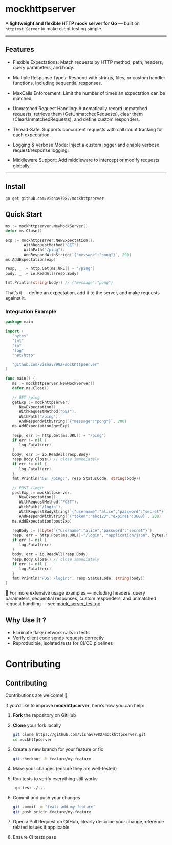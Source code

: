 # mockhttpserver

A **lightweight and flexible HTTP mock server for Go** — built on `httptest.Server` to make client testing simple.

---

## Features
- Flexible Expectations: Match requests by HTTP method, path, headers, query parameters, and body.

- Multiple Response Types: Respond with strings, files, or custom handler functions, including sequential responses.

- MaxCalls Enforcement: Limit the number of times an expectation can be matched.

- Unmatched Request Handling: Automatically record unmatched requests, retrieve them (GetUnmatchedRequests), clear them (ClearUnmatchedRequests), and define custom responders.

- Thread-Safe: Supports concurrent requests with call count tracking for each expectation.

- Logging & Verbose Mode: Inject a custom logger and enable verbose request/response logging.

- Middleware Support: Add middleware to intercept or modify requests globally.
---

## Install

```bash
go get github.com/vishav7982/mockhttpserver
```

## Quick Start
```Go
ms := mockhttpserver.NewMockServer()
defer ms.Close()

exp := mockhttpserver.NewExpectation().
        WithRequestMethod("GET").
        WithPath("/ping").
        AndRespondWithString(`{"message":"pong"}`, 200)
ms.AddExpectation(exp)

resp, _ := http.Get(ms.URL() + "/ping")
body, _ := io.ReadAll(resp.Body)

fmt.Println(string(body)) // {"message":"pong"}
```
That’s it — define an expectation, add it to the server, and make requests against it.
### Integration Example 
```go
package main

import (
   "bytes"
   "fmt"
   "io"
   "log"
   "net/http"

   "github.com/vishav7982/mockhttpserver"
)

func main() {
   ms := mockhttpserver.NewMockServer()
   defer ms.Close()

   // GET /ping
   getExp := mockhttpserver.
      NewExpectation().
      WithRequestMethod("GET").
      WithPath("/ping").
      AndRespondWithString(`{"message":"pong"}`, 200)
   ms.AddExpectation(getExp)

   resp, err := http.Get(ms.URL() + "/ping")
   if err != nil {
      log.Fatal(err)
   }
   body, err := io.ReadAll(resp.Body)
   resp.Body.Close() // close immediately
   if err != nil {
      log.Fatal(err)
   }
   fmt.Println("GET /ping:", resp.StatusCode, string(body))

   // POST /login
   postExp := mockhttpserver.
      NewExpectation().
      WithRequestMethod("POST").
      WithPath("/login").
      WithRequestBodyString(`{"username":"alice","password":"secret"}`).
      AndRespondWithString(`{"token":"abc123","expires":3600}`, 200)
   ms.AddExpectation(postExp)

   reqBody := []byte(`{"username":"alice","password":"secret"}`)
   resp, err = http.Post(ms.URL()+"/login", "application/json", bytes.NewReader(reqBody))
   if err != nil {
      log.Fatal(err)
   }
   body, err = io.ReadAll(resp.Body)
   resp.Body.Close() // close immediately
   if err != nil {
      log.Fatal(err)
   }
   fmt.Println("POST /login:", resp.StatusCode, string(body))
}


```
📖 For more extensive usage examples — including headers, query parameters, sequential responses, custom responders, and unmatched request handling — see [mock_server_test.go](./mock_server_test.go).
## Why Use It ?
- Eliminate flaky network calls in tests
- Verify client code sends requests correctly
- Reproducible, isolated tests for CI/CD pipelines

# Contributing
## Contributing

Contributions are welcome! 🎉

If you’d like to improve **mockhttpserver**, here’s how you can help:

1. **Fork** the repository on GitHub
2. **Clone** your fork locally
   ```bash
   git clone https://github.com/vishav7982/mockhttpserver.git
   cd mockhttpserver
   ```
3. Create a new branch for your feature or fix
   ```bash
   git checkout -b feature/my-feature
   ```
4. Make your changes (ensure they are well-tested)
5. Run tests to verify everything still works
   ```bash
    go test ./...
   ```
6. Commit and push your changes
    ```bash
    git commit -m "feat: add my feature"
    git push origin feature/my-feature
    ```
7. Open a Pull Request on GitHub, clearly describe your change,reference related issues if applicable

8. Ensure CI tests pass


